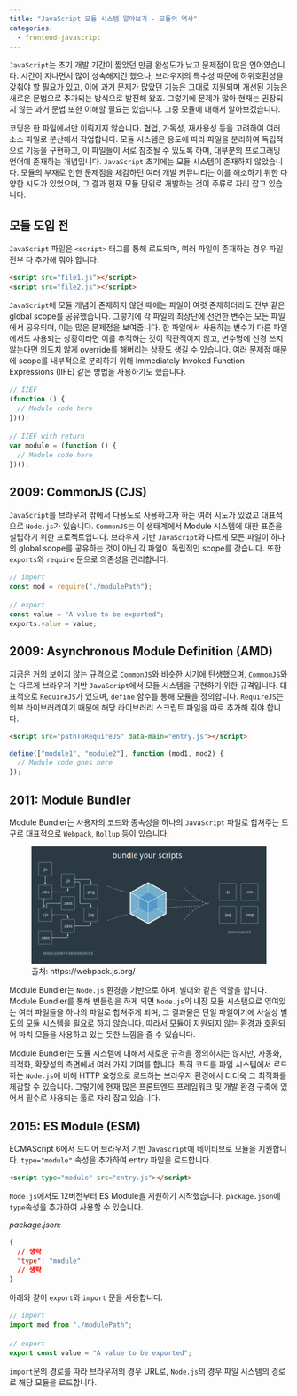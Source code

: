 ```yaml
---
title: "JavaScript 모듈 시스템 알아보기 - 모듈의 역사"
categories:
  - frontend-javascript
---
```


<!--excerpt open-->

`JavaScript`는 초기 개발 기간이 짧았던 만큼 완성도가 낮고 문제점이 많은 언어였습니다. 시간이 지나면서 많이 성숙해지긴 했으나, 브라우저의 특수성 때문에 하위호환성을 갖춰야 할 필요가 있고, 이에 과거 문제가 많았던 기능은 그대로 지원되며 개선된 기능은 새로운 문법으로 추가되는 방식으로 발전해 왔죠. 그렇기에 문제가 많아 현재는 권장되지 않는 과거 문법 또한 이해할 필요는 있습니다. 그중 모듈에 대해서 알아보겠습니다.

<!--excerpt close-->

코딩은 한 파일에서만 이뤄지지 않습니다. 협업, 가독성, 재사용성 등을 고려하여 여러 소스 파일로 분산해서 작업합니다. 모듈 시스템은 용도에 따라 파일을 분리하여 독립적으로 기능을 구현하고, 이 파일들이 서로 참조될 수 있도록 하며, 대부분의 프로그래밍 언어에 존재하는 개념입니다. `JavaScript` 초기에는 모듈 시스템이 존재하지 않았습니다. 모듈의 부재로 인한 문제점을 체감하던 여러 개발 커뮤니티는 이를 해소하기 위한 다양한 시도가 있었으며, 그 결과 현재 모듈 단위로 개발하는 것이 주류로 자리 잡고 있습니다.

## 모듈 도입 전

`JavaScript` 파일은 `<script>` 태그를 통해 로드되며, 여러 파일이 존재하는 경우 파일 전부 다 추가해 줘야 합니다.

```html
<script src="file1.js"></script>
<script src="file2.js"></script>
```

`JavaScript`에 모듈 개념이 존재하지 않던 때에는 파일이 여럿 존재하더라도 전부 같은 global scope를 공유했습니다. 그렇기에 각 파일의 최상단에 선언한 변수는 모든 파일에서 공유되며, 이는 많은 문제점을 보여줍니다. 한 파일에서 사용하는 변수가 다른 파일에서도 사용되는 상황이라면 이를 추적하는 것이 직관적이지 않고, 변수명에 신경 쓰지 않는다면 의도치 않게 override를 해버리는 상황도 생길 수 있습니다. 여러 문제점 때문에 scope를 내부적으로 분리하기 위해 Immediately Invoked Function Expressions (IIFE) 같은 방법을 사용하기도 했습니다.

```javascript
// IIEF
(function () {
  // Module code here
})();

// IIEF with return
var module = (function () {
  // Module code here
})();
```

## 2009: CommonJS (CJS)

`JavaScript`를 브라우저 밖에서 다용도로 사용하고자 하는 여러 시도가 있었고 대표적으로 `Node.js`가 있습니다. `CommonJS`는 이 생태계에서 Module 시스템에 대한 표준을 설립하기 위한 프로젝트입니다. 브라우저 기반 `JavaScript`와 다르게 모든 파일이 하나의 global scope를 공유하는 것이 아닌 각 파일이 독립적인 scope를 갖습니다. 또한 `exports`와 `require` 문으로 의존성을 관리합니다.

```javascript
// import
const mod = require("./modulePath");

// export
const value = "A value to be exported";
exports.value = value;
```

## 2009: Asynchronous Module Definition (AMD)

지금은 거의 보이지 않는 규격으로 `CommonJS`와 비슷한 시기에 탄생했으며, `CommonJS`와는 다르게 브라우저 기반 `JavaScript`에서 모듈 시스템을 구현하기 위한 규격입니다. 대표적으로 `RequireJS`가 있으며, `define` 함수를 통해 모듈을 정의합니다. `RequireJS`는 외부 라이브러리이기 때문에 해당 라이브러리 스크립트 파일을 따로 추가해 줘야 합니다.

```html
<script src="pathToRequireJS" data-main="entry.js"></script>
```

```javascript
define(["module1", "module2"], function (mod1, mod2) {
  // Module code goes here
});
```

## 2011: Module Bundler

Module Bundler는 사용자의 코드와 종속성을 하나의 `JavaScript` 파일로 합쳐주는 도구로 대표적으로 `Webpack`, `Rollup` 등이 있습니다.

<figure>
  <img src="/images/15/1.png" alt="image1">
  <figcaption>출처: https://webpack.js.org/</figcaption>
</figure>

Module Bundler는 `Node.js` 환경을 기반으로 하며, 빌더와 같은 역할을 합니다. Module Bundler를 통해 번들링을 하게 되면 `Node.js`의 내장 모듈 시스템으로 엮여있는 여러 파일들을 하나의 파일로 합쳐주게 되며, 그 결과물은 단일 파일이기에 사실상 별도의 모듈 시스템을 필요로 하지 않습니다. 따라서 모듈이 지원되지 않는 환경과 호환되어 마치 모듈을 사용하고 있는 듯한 느낌을 줄 수 있습니다.

Module Bundler는 모듈 시스템에 대해서 새로운 규격을 정의하지는 않지만, 자동화, 최적화, 확장성의 측면에서 여러 가지 기여를 합니다. 특히 코드를 파일 시스템에서 로드하는 `Node.js`에 비해 HTTP 요청으로 로드하는 브라우저 환경에서 더더욱 그 최적화를 체감할 수 있습니다. 그렇기에 현재 많은 프론트엔드 프레임워크 및 개발 환경 구축에 있어서 필수로 사용되는 툴로 자리 잡고 있습니다.

## 2015: ES Module (ESM)

ECMAScript 6에서 드디어 브라우저 기반 `Javascript`에 네이티브로 모듈을 지원합니다. `type="module"` 속성을 추가하여 entry 파일을 로드합니다.

```html
<script type="module" src="entry.js"></script>
```

`Node.js`에서도 12버전부터 ES Module을 지원하기 시작했습니다. `package.json`에 `type`속성을 추가하여 사용할 수 있습니다.

_package.json:_

```json
{
  // 생략
  "type": "module"
  // 생략
}
```

아래와 같이 `export`와 `import` 문을 사용합니다.

```javascript
// import
import mod from "./modulePath";

// export
export const value = "A value to be exported";
```

`import`문의 경로를 따라 브라우저의 경우 URL로, `Node.js`의 경우 파일 시스템의 경로로 해당 모듈을 로드합니다.